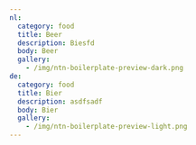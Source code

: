 ```yaml
---
nl:
  category: food
  title: Beer
  description: Biesfd
  body: Beer
  gallery:
    - /img/ntn-boilerplate-preview-dark.png
de:
  category: food
  title: Bier
  description: asdfsadf
  body: Bier
  gallery:
    - /img/ntn-boilerplate-preview-light.png
---
```

